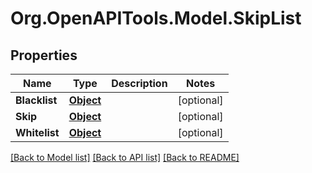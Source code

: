 
# Org.OpenAPITools.Model.SkipList

## Properties

Name | Type | Description | Notes
------------ | ------------- | ------------- | -------------
**Blacklist** | [**Object**](.md) |  | [optional] 
**Skip** | [**Object**](.md) |  | [optional] 
**Whitelist** | [**Object**](.md) |  | [optional] 

[[Back to Model list]](../README.md#documentation-for-models)
[[Back to API list]](../README.md#documentation-for-api-endpoints)
[[Back to README]](../README.md)

